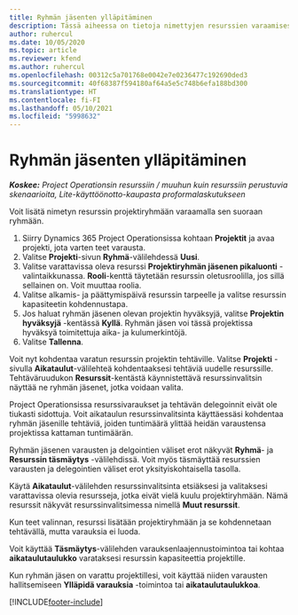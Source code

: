 ```yaml
---
title: Ryhmän jäsenten ylläpitäminen
description: Tässä aiheessa on tietoja nimettyjen resurssien varaamisesta projektiryhmille ja niiden kohdentamisesta tehtäville.
author: ruhercul
ms.date: 10/05/2020
ms.topic: article
ms.reviewer: kfend
ms.author: ruhercul
ms.openlocfilehash: 00312c5a701768e0042e7e0236477c192690ded3
ms.sourcegitcommit: 40f68387f594180af64a5e5c748b6efa188bd300
ms.translationtype: HT
ms.contentlocale: fi-FI
ms.lasthandoff: 05/10/2021
ms.locfileid: "5998632"
---
```

# <a name="maintain-team-members"></a>Ryhmän jäsenten ylläpitäminen

_**Koskee:** Project Operationsin resurssiin / muuhun kuin resurssiin perustuvia skenaarioita, Lite-käyttöönotto-kaupasta proformalaskutukseen_

Voit lisätä nimetyn resurssin projektiryhmään varaamalla sen suoraan ryhmään.

1. Siirry Dynamics 365 Project Operationsissa kohtaan **Projektit** ja avaa projekti, jota varten teet varausta.
2. Valitse **Projekti**-sivun **Ryhmä**-välilehdessä **Uusi**. 
3. Valitse varattavissa oleva resurssi **Projektiryhmän jäsenen pikaluonti** -valintaikkunassa. **Rooli**-kenttä täytetään resurssin oletusroolilla, jos sillä sellainen on. Voit muuttaa roolia. 
4. Valitse alkamis- ja päättymispäivä resurssin tarpeelle ja valitse resurssin kapasiteetin kohdennustapa. 
5. Jos haluat ryhmän jäsenen olevan projektin hyväksyjä, valitse **Projektin hyväksyjä** -kentässä **Kyllä**. Ryhmän jäsen voi tässä projektissa hyväksyä toimitettuja aika- ja kulumerkintöjä. 
6. Valitse **Tallenna**.

Voit nyt kohdentaa varatun resurssin projektin tehtäville. Valitse **Projekti** -sivulla **Aikataulut**-välilehteä kohdentaaksesi tehtäviä uudelle resurssille. Tehtäväruudukon **Resurssit**-kentästä käynnistettävä resurssinvalitsin näyttää ne ryhmän jäsenet, jotka voidaan valita.


Project Operationsissa resurssivaraukset ja tehtävän delegoinnit eivät ole tiukasti sidottuja. Voit aikataulun resurssinvalitsinta käyttäessäsi kohdentaa ryhmän jäsenille tehtäviä, joiden tuntimäärä ylittää heidän varaustensa projektissa kattaman tuntimäärän.

Ryhmän jäsenen varausten ja delgointien väliset erot näkyvät **Ryhmä**- ja **Resurssin täsmäytys** -välilehdissä. Voit myös täsmäyttää resurssien varausten ja delegointien väliset erot yksityiskohtaisella tasolla.

Käytä **Aikataulut**-välilehden resurssinvalitsinta etsiäksesi ja valitaksesi varattavissa olevia resursseja, jotka eivät vielä kuulu projektiryhmään. Nämä resurssit näkyvät resurssinvalitsimessa nimellä **Muut resurssit**.

Kun teet valinnan, resurssi lisätään projektiryhmään ja se kohdennetaan tehtävällä, mutta varauksia ei luoda.

Voit käyttää **Täsmäytys**-välilehden varauksenlaajennustoimintoa tai kohtaa **aikataulutaulukko** varataksesi resurssin kapasiteettia projektille.

Kun ryhmän jäsen on varattu projektillesi, voit käyttää niiden varausten hallitsemiseen **Ylläpidä varauksia** -toimintoa tai **aikataulutaulukkoa**.


[!INCLUDE[footer-include](../includes/footer-banner.md)]